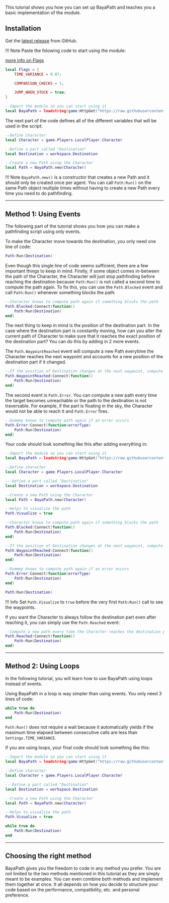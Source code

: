 This tutorial shows you how you can set up BayaPath and teaches you a basic implementation of the module.

## Installation

Get the [latest release](https://github.com/fisiaque/lua/BayaPathfinder) from GitHub.

!!! Note
	Paste the folowing code to start using the module:

[more info on Flags](../BayaPathfinder/API.md)
```lua
local Flags = {
	TIME_VARIANCE = 0.07;

	COMPARISON_CHECKS = 1;

	JUMP_WHEN_STUCK = true;
}

--Import the module so you can start using it
local BayaPath = loadstring(game:HttpGet("https://raw.githubusercontent.com/fisiaque/lua/refs/heads/main/BayaPathfinder/src.lua"))()

```

The next part of the code defines all of the different variables that will be used in the script:


```lua
--Define character
local Character = game.Players.LocalPlayer.Character

--Define a part called "Destination"
local Destination = workspace.Destination

--Create a new Path using the Character
local Path = BayaPath.new(Character)
```

!!! Note
	`BayaPath.new()` is a constructor that creates a new Path and it should only be created once per agent. You can call `Path:Run()` on the same Path object multiple times without having to create a new Path every time you need to do pathfinding.

<hr>

## Method 1: Using Events

The following part of the tutorial shows you how you can make a pathfinding script using only events. 

To make the Character move towards the destination, you only need one line of code:
```lua
Path:Run(Destination)
```

Even though this single line of code seems sufficient, there are a few important things to keep in mind. Firstly, if some object comes in-between the path of the Character, the Character will just stop pathfinding before reaching the destination because `Path:Run()` is not called a second time to compute the path again. To fix this, you can use the `Path.Blocked` event and call `Path:Run()` whenever something blocks the path:

```lua
--Character knows to compute path again if something blocks the path
Path.Blocked:Connect(function()
    Path:Run(Destination)
end)
```

The next thing to keep in mind is the position of the destination part. In the case where the destination part is constantly moving, how can you alter the current path of Character to make sure that it reaches the exact position of the destination part? You can do this by adding in 2 more events. 

The `Path.WaypointReached` event will compute a new Path everytime the Character reaches the next waypoint and accounts for a new position of the destination part if it changed.

```lua
--If the position of Destination changes at the next waypoint, compute path again
Path.WaypointReached:Connect(function()
    Path:Run(Destination)
end)
```

The second event is `Path.Error`. You can compute a new path every time the target becomes unreachable or the path to the destination is not traversable. For example, if the part is floating in the sky, the Character would not be able to reach it and `Path.Error` fires.

```lua
--Dummmy knows to compute path again if an error occurs
Path.Error:Connect(function(errorType)
    Path:Run(Destination)
end)
```

Your code should look something like this after adding everything in:

```lua linenums="1"
--Import the module so you can start using it
local BayaPath = loadstring(game:HttpGet("https://raw.githubusercontent.com/fisiaque/lua/refs/heads/main/BayaPathfinder/src.lua"))()

--Define character
local Character = game.Players.LocalPlayer.Character

-- Define a part called "Destination"
local Destination = workspace.Destination

--Create a new Path using the Character
local Path = BayaPath.new(Character)

--Helps to visualize the path
Path.Visualize = true

--Character knows to compute path again if something blocks the path
Path.Blocked:Connect(function()
    Path:Run(Destination)
end)

--If the position of Destination changes at the next waypoint, compute path again
Path.WaypointReached:Connect(function()
    Path:Run(Destination)
end)

--Dummmy knows to compute path again if an error occurs
Path.Error:Connect(function(errorType)
    Path:Run(Destination)
end)

Path:Run(Destination)

```

!!! Info
	Set `Path.Visualize` to `true` before the very first `Path:Run()` call to see the waypoints.

If you want the Character to always follow the destination part even after reaching it, you can simply use the `Path.Reached` event:


```lua
--Compute a new path every time the Character reaches the destination part
Path.Reached:Connect(function()
    Path:Run(Destination)
end)
```

<hr>

## Method 2: Using Loops

In the following tutorial, you will learn how to use BayaPath using loops instead of events.

Using BayaPath in a loop is way simpler than using events. You only need 3 lines of code:
```lua
while true do
    Path:Run(Destination)
end
```

`Path:Run()` does not require a wait because it automatically yields if the maximum time elapsed between consecutive calls are less than `Settings.TIME_VARIANCE`.

If you are using loops, your final code should look something like this:

```lua linenums="1"
--Import the module so you can start using it
local BayaPath = loadstring(game:HttpGet("https://raw.githubusercontent.com/fisiaque/lua/refs/heads/main/BayaPathfinder/src.lua"))()

--Define character
local Character = game.Players.LocalPlayer.Character

-- Define a part called "Destination"
local Destination = workspace.Destination

--Create a new Path using the Character
local Path = BayaPath.new(Character)

--Helps to visualize the path
Path.Visualize = true

while true do
    Path:Run(Destination)
end

```

<hr>

## Choosing the right method

BayaPath gives you the freedom to code in any method you prefer. You are not limited to the two methods mentioned in this tutorial as they are simply meant to be examples. You can even combine both methods and implement them together at once. It all depends on how you decide to structure your code based on the performance, compatibility, etc. and personal preference.